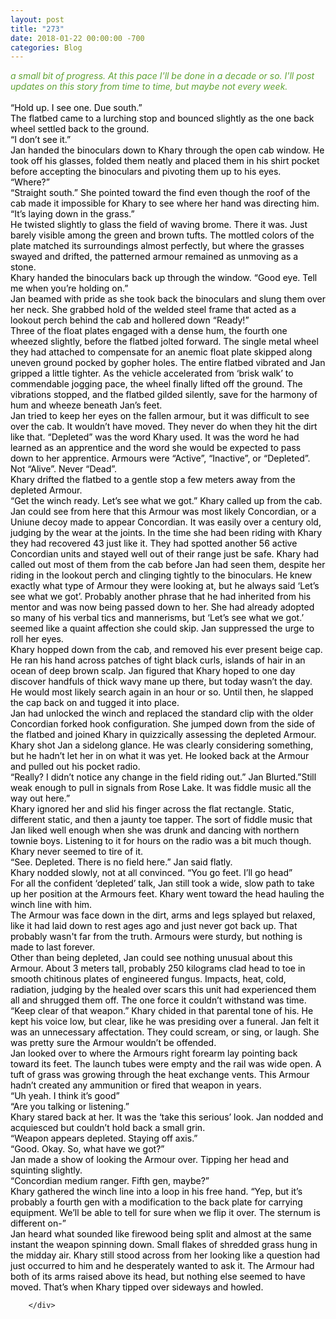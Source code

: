 ```yaml
---
layout: post
title: "273"
date: 2018-01-22 00:00:00 -700
categories: Blog
---
```


<div class="blog-content">
				<div class="paragraph"><span><em style=""><font color="#5fa233">a small bit of progress. At this pace I'll be done in a decade or so. I'll post updates on this story from time to time, but maybe not every week.&nbsp;<br></font></em><br><font color="#000000">&ldquo;Hold up. I see one. Due south.&rdquo;</font></span><br><span></span><span><span style="color:rgb(0, 0, 0)">The flatbed came to a lurching stop and bounced slightly as the one back wheel settled back to the ground.</span></span><br><span></span><span><span style="color:rgb(0, 0, 0)">&ldquo;I don&rsquo;t see it.&rdquo;</span></span><br><span></span><span><span style="color:rgb(0, 0, 0)">Jan handed the binoculars down to Khary through the open cab window. He took off his glasses, folded them neatly and placed them in his shirt pocket before accepting the binoculars and pivoting them up to his eyes. </span></span><br><span></span><span><span style="color:rgb(0, 0, 0)">&ldquo;Where?&rdquo;</span></span><br><span></span><span><span style="color:rgb(0, 0, 0)">&ldquo;Straight south.&rdquo; She pointed toward the find even though the roof of the cab made it impossible for Khary to see where her hand was directing him. &ldquo;It&rsquo;s laying down in the grass.&rdquo;</span></span><br><span></span><span><span style="color:rgb(0, 0, 0)">He twisted slightly to glass the field of waving brome. There it was. Just barely visible among the green and brown tufts. The mottled colors of the plate matched its surroundings almost perfectly, but where the grasses swayed and drifted, the patterned armour remained as unmoving as a stone. </span></span><br><span></span><span><span style="color:rgb(0, 0, 0)">Khary handed the binoculars back up through the window. &ldquo;Good eye. Tell me when you&rsquo;re holding on.&rdquo;</span></span><br><span></span><span><span style="color:rgb(0, 0, 0)">Jan beamed with pride as she took back the binoculars and slung them over her neck. She grabbed hold of the welded steel frame that acted as a lookout perch behind the cab and hollered down &ldquo;Ready!&rdquo;</span></span><br><span></span><span><span style="color:rgb(0, 0, 0)">Three of the float plates engaged with a dense hum, the fourth one wheezed slightly, before the flatbed jolted forward. The single metal wheel they had attached to compensate for an anemic float plate skipped along uneven ground pocked by gopher holes. The entire flatbed vibrated and Jan gripped a little tighter. As the vehicle accelerated from &lsquo;brisk walk&rsquo; to commendable jogging pace, the wheel finally lifted off the ground. The vibrations stopped, and the flatbed gilded silently, save for the harmony of hum and wheeze beneath Jan&rsquo;s feet.</span></span><br><span></span><span><span style="color:rgb(0, 0, 0)">Jan tried to keep her eyes on the fallen armour, but it was difficult to see over the cab. It wouldn&rsquo;t have moved. They never do when they hit the dirt like that. &ldquo;Depleted&rdquo; was the word Khary used. It was the word he had learned as an apprentice and the word she would be expected to pass down to her apprentice. Armours were &ldquo;Active&rdquo;, &ldquo;Inactive&rdquo;, or &ldquo;Depleted&rdquo;. Not &ldquo;Alive&rdquo;. Never &ldquo;Dead&rdquo;.</span></span><br><span></span><span><span style="color:rgb(0, 0, 0)">Khary drifted the flatbed to a gentle stop a few meters away from the depleted Armour.</span></span><br><span></span><span><span style="color:rgb(0, 0, 0)">&ldquo;Get the winch ready. Let&rsquo;s see what we got.&rdquo; Khary called up from the cab.</span></span><br><span></span><span><span style="color:rgb(0, 0, 0)">Jan could see from here that this Armour was most likely Concordian, or a Uniune decoy made to appear Concordian. It was easily over a century old, judging by the wear at the joints. In the time she had been riding with Khary they had recovered 43 just like it. They had spotted another 56 active Concordian units and stayed well out of their range just be safe. Khary had called out most of them from the cab before Jan had seen them, despite her riding in the lookout perch and clinging tightly to the binoculars. He knew exactly what type of Armour they were looking at, but he always said &lsquo;Let&rsquo;s see what we got&rsquo;. Probably another phrase that he had inherited from his mentor and was now being passed down to her. She had already adopted so many of his verbal tics and mannerisms, but &lsquo;Let&rsquo;s see what we got.&rsquo; seemed like a quaint affection she could skip. Jan suppressed the urge to roll her eyes.</span></span><br><span></span><span><span style="color:rgb(0, 0, 0)">Khary hopped down from the cab, and removed his ever present beige cap. He ran his hand across patches of tight black curls, islands of hair in an ocean of deep brown scalp. Jan figured that Khary hoped to one day discover handfuls of thick wavy mane up there, but today wasn&rsquo;t the day. He would most likely search again in an hour or so. Until then, he slapped the cap back on and tugged it into place.</span></span><br><span></span><span><span style="color:rgb(0, 0, 0)">Jan had unlocked the winch and replaced the standard clip with the older Concordian forked hook configuration. She jumped down from the side of the flatbed and joined Khary in quizzically assessing the depleted Armour. </span></span><br><span></span><span><span style="color:rgb(0, 0, 0)">Khary shot Jan a sidelong glance. He was clearly considering something, but he hadn&rsquo;t let her in on what it was yet. He looked back at the Armour and pulled out his pocket radio. </span></span><br><span></span><span><span style="color:rgb(0, 0, 0)">&ldquo;Really? I didn&rsquo;t notice any change in the field riding out.&rdquo; Jan Blurted.&rdquo;Still weak enough to pull in signals from Rose Lake. It was fiddle music all the way out here.&rdquo;</span></span><br><span></span><span><span style="color:rgb(0, 0, 0)">Khary ignored her and slid his finger across the flat rectangle. Static, different static, and then a jaunty toe tapper. The sort of fiddle music that Jan liked well enough when she was drunk and dancing with northern townie boys. Listening to it for hours on the radio was a bit much though. Khary never seemed to tire of it.</span></span><br><span></span><span><span style="color:rgb(0, 0, 0)">&ldquo;See. Depleted. There is no field here.&rdquo; Jan said flatly.</span></span><br><span></span><span><span style="color:rgb(0, 0, 0)">Khary nodded slowly, not at all convinced. &ldquo;You go feet. I&rsquo;ll go head&rdquo;</span></span><br><span></span><span><span style="color:rgb(0, 0, 0)">For all the confident &lsquo;depleted&rsquo; talk, Jan still took a wide, slow path to take up her position at the Armours feet. Khary went toward the head hauling the winch line with him.</span></span><br><span></span><span><span style="color:rgb(0, 0, 0)">The Armour was face down in the dirt, arms and legs splayed but relaxed, like it had laid down to rest ages ago and just never got back up. That probably wasn't far from the truth. Armours were sturdy, but nothing is made to last forever. </span></span><br><span></span><span><span style="color:rgb(0, 0, 0)">Other than being depleted, Jan could see nothing unusual about this Armour. About 3 meters tall, probably 250 kilograms clad head to toe in smooth chitinous plates of engineered fungus. Impacts, heat, cold, radiation, judging by the healed over scars this unit had experienced them all and shrugged them off. The one force it couldn&rsquo;t withstand was time. </span></span><br><span></span><span><span style="color:rgb(0, 0, 0)">&ldquo;Keep clear of that weapon.&rdquo; Khary chided in that parental tone of his. He kept his voice low, but clear, like he was presiding over a funeral. Jan felt it was an unnecessary affectation. They could scream, or sing, or laugh. She was pretty sure the Armour wouldn&rsquo;t be offended.</span></span><br><span></span><span><span style="color:rgb(0, 0, 0)">Jan looked over to where the Armours right forearm lay pointing back toward its feet. The launch tubes were empty and the rail was wide open. A tuft of grass was growing through the heat exchange vents. This Armour hadn&rsquo;t created any ammunition or fired that weapon in years.</span></span><br><span></span><span><span style="color:rgb(0, 0, 0)">&ldquo;Uh yeah. I think it&rsquo;s good&rdquo; </span></span><br><span></span><span><span style="color:rgb(0, 0, 0)">&ldquo;Are you talking or listening.&rdquo;</span></span><br><span></span><span><span style="color:rgb(0, 0, 0)">Khary stared back at her. It was the &lsquo;take this serious&rsquo; look. Jan nodded and acquiesced but couldn&rsquo;t hold back a small grin.</span></span><br><span></span><span><span style="color:rgb(0, 0, 0)">&ldquo;Weapon appears depleted. Staying off axis.&rdquo; </span></span><br><span></span><span><span style="color:rgb(0, 0, 0)">&ldquo;Good. Okay. So, what have we got?&rdquo;</span></span><br><span></span><span><span style="color:rgb(0, 0, 0)">Jan made a show of looking the Armour over. Tipping her head and squinting slightly. </span></span><br><span></span><span><span style="color:rgb(0, 0, 0)">&ldquo;Concordian medium ranger. Fifth gen, maybe?&rdquo;</span></span><br><span></span><span><span style="color:rgb(0, 0, 0)">Khary gathered the winch line into a loop in his free hand. &ldquo;Yep, but it&rsquo;s probably a fourth gen with a modification to the back plate for carrying equipment. We&rsquo;ll be able to tell for sure when we flip it over. The sternum is different on-&rdquo;</span></span><br><span></span><span><span style="color:rgb(0, 0, 0)">Jan heard what sounded like firewood being split and almost at the same instant the weapon spinning down. Small flakes of shredded grass hung in the midday air. Khary still stood across from her looking like a question had just occurred to him and he desperately wanted to ask it. The Armour had both of its arms raised above its head, but nothing else seemed to have moved. That&rsquo;s when Khary tipped over sideways and howled.</span></span><br><span></span></div>

		</div>
        